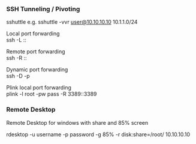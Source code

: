 ### SSH Tunneling / Pivoting

sshuttle
e.g.
sshuttle -vvr user@10.10.10.10 10.1.1.0/24

Local port forwarding  
ssh <gateway> -L <local port to listen>:<remote host>:<remote port>

Remote port forwarding  
ssh <gateway> -R <remote port to bind>:<local host>:<local port>

Dynamic port forwarding  
ssh -D <local proxy port> -p <remote port> <target>

Plink local port forwarding  
plink -l root -pw pass -R 3389:<localhost>:3389 <remote host>
  
  
### Remote Desktop

Remote Desktop for windows with share and 85% screen

rdesktop -u username -p password -g 85% -r disk:share=/root/ 10.10.10.10
